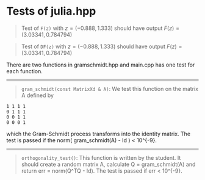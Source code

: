 

# Tests of julia.hpp

> Test of `F(z)` with $z = (-0.888,1.333)$ should have output
$F(z) = (3.03341, 0.784794)$

> Test of `DF(z)` with $z = (-0.888,1.333)$ should have output
$F(z) = (3.03341, 0.784794)$

There are two functions in gramschmidt.hpp and main.cpp has one test for each function.

***
> `gram_schmidt(const MatrixXd & A)`: We test this function on the matrix A defined by
```
1 1 1 1
0 1 1 1
0 0 1 1
0 0 0 1
```
which the Gram-Schmidt process transforms into the identity matrix.
The test is passed if the norm( gram_schmidt(A) - Id ) < 10^{-9}.

***

> `orthogonality_test()`: This function is written by the student. It should create a random matrix A, calculate Q = gram_schmidt(A) and return err = norm(Q^TQ - Id).
The test is passed if err < 10^{-9}.